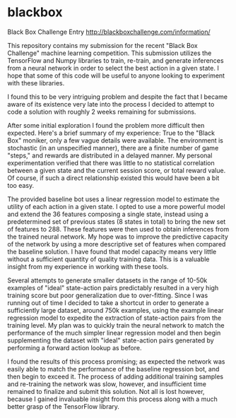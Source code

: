 # blackbox
Black Box Challenge Entry
http://blackboxchallenge.com/information/

This repository contains my submission for the recent "Black Box Challenge" machine learning competition. This submission utilizes the TensorFlow and Numpy libraries to train, re-train, and generate inferences from a neural network in order to select the best action in a given state. I hope that some of this code will be useful to anyone looking to experiment with these libraries.

I found this to be very intriguing problem and despite the fact that I became aware of its existence very late into the process I decided to attempt to code a solution with roughly 2 weeks remaining for submissions.

After some initial exploration I found the problem more difficult then expected.  Here's a brief summary of my experience:
True to the "Black Box" moniker, only a few vague details were available.  The environment is stochastic (in an unspecified manner), there are a finite number of game "steps," and rewards are distributed in a delayed manner. My personal experimentation verified that there was little to no statistical correlation between a given state and the current session score, or total reward value. Of course, if such a direct relationship existed this would have been a bit too easy.

The provided baseline bot uses a linear regression model to estimate the utility of each action in a given state. I opted to use a more powerful model and extend the 36 features composing a single state, instead using a predetermined set of previous states (8 states in total) to bring the new set of features to 288. These features were then used to obtain inferences from the trained neural network. My hope was to improve the predictive capacity of the network by using a more descriptive set of features when compared the baseline solution. I have found that model capacity means very little without a sufficient quantity of quality training data. This is a valuable insight from my experience in working with these tools.

Several attempts to generate smaller datasets in the range of 10-50k examples of "ideal" state-action pairs predictably resulted in a very high training score but poor generalization due to over-fitting. Since I was running out of time I decided to take a shortcut in order to generate a sufficiently large dataset, around 750k examples, using the example linear regression model to expedite the extraction of state-action pairs from the training level. My plan was to quickly train the neural network to match the performance of the much simpler linear regression model and then begin supplementing the dataset with "ideal" state-action pairs generated by performing a forward action lookup as before.

I found the results of this process promising; as expected the network was easily able to match the performance of the baseline regression bot, and then begin to exceed it. The process of adding additional training samples and re-training the network was slow, however, and insufficient time remained to finalize and submit this solution. Not all is lost however, because I gained invaluable insight from this process along with a much better grasp of the TensorFlow library.
